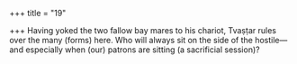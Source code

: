 +++
title = "19"

+++
Having yoked the two fallow bay mares to his chariot, Tvaṣṭar rules  over the many (forms) here.
Who will always sit on the side of the hostile—and especially when
(our) patrons are sitting (a sacrificial session)?